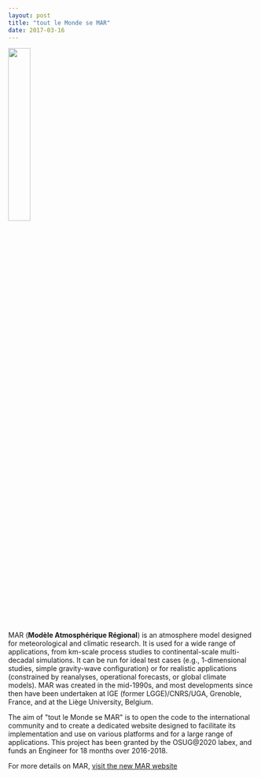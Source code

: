 ```yaml
---
layout: post
title: "tout le Monde se MAR"
date: 2017-03-16
---
```


<div>
<img src="{{site.url}}projects_dir/img/Logo_Officiel.png" width="30%" height="30%"/>
</div>

MAR (**Modèle Atmosphérique Régional**) is an atmosphere model designed for meteorological and climatic research. It is used for a wide range of applications, from km-scale process studies to continental-scale multi-decadal simulations. It can be run for ideal test cases (e.g., 1-dimensional studies, simple gravity-wave configuration) or for realistic applications (constrained by reanalyses, operational forecasts, or global climate models). MAR was created in the mid-1990s, and most developments since then have been undertaken at IGE (former LGGE)/CNRS/UGA, Grenoble, France, and at the Liège University, Belgium. 

The aim of "tout le Monde se MAR" is to open the code to the international community and to create a dedicated website designed to facilitate its implementation and use on various platforms and for a large range of applications. This project has been granted by the OSUG@2020 labex, and funds an Engineer for 18 months over 2016-2018.

For more details on MAR, [visit the new MAR website](http://mar.cnrs.fr)
